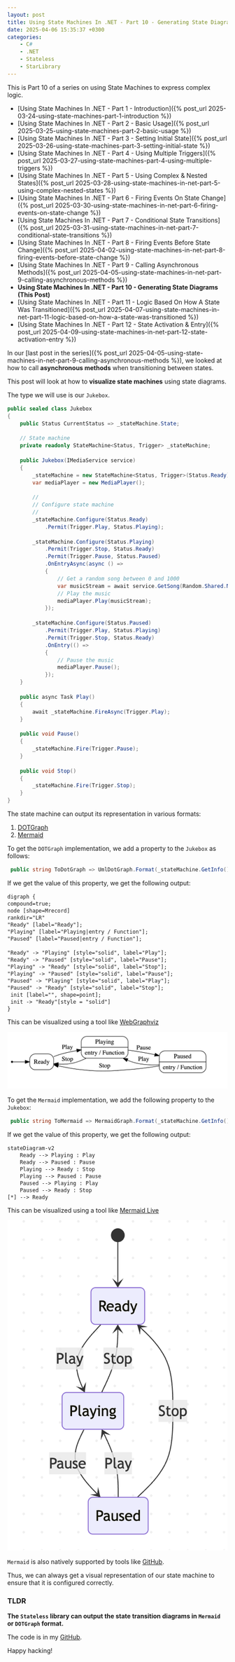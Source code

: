 ```yaml
---
layout: post
title: Using State Machines In .NET - Part 10 - Generating State Diagrams
date: 2025-04-06 15:35:37 +0300
categories:
    - C#
    - .NET
    - Stateless
    - StarLibrary
---
```


This is Part 10 of a series on using State Machines to express complex logic.

- [Using State Machines In .NET  - Part 1 - Introduction]({% post_url 2025-03-24-using-state-machines-part-1-introduction %})
- [Using State Machines In .NET  - Part 2 - Basic Usage]({% post_url 2025-03-25-using-state-machines-part-2-basic-usage %})
- [Using State Machines In .NET  - Part 3 - Setting Initial State]({% post_url 2025-03-26-using-state-machines-part-3-setting-initial-state %})
- [Using State Machines In .NET  - Part 4 - Using Multiple Triggers]({% post_url 2025-03-27-using-state-machines-part-4-using-multiple-triggers %})
- [Using State Machines In .NET - Part 5 - Using Complex & Nested States]({% post_url 2025-03-28-using-state-machines-in-net-part-5-using-complex-nested-states %})
- [Using State Machines In .NET - Part 6 - Firing Events On State Change]({% post_url 2025-03-30-using-state-machines-in-net-part-6-firing-events-on-state-change %})
- [Using State Machines In .NET - Part 7 - Conditional State Transitions]({% post_url 2025-03-31-using-state-machines-in-net-part-7-conditional-state-transitions %})
- [Using State Machines In .NET - Part 8 - Firing Events Before State Change]({% post_url 2025-04-02-using-state-machines-in-net-part-8-firing-events-before-state-change %})
- [Using State Machines In .NET - Part 9 - Calling Asynchronous Methods]({% post_url 2025-04-05-using-state-machines-in-net-part-9-calling-asynchronous-methods %})
- **Using State Machines In .NET - Part 10 - Generating State Diagrams (This Post)**
- [Using State Machines In .NET - Part 11 - Logic Based On How A State Was Transitioned]({% post_url 2025-04-07-using-state-machines-in-net-part-11-logic-based-on-how-a-state-was-transitioned %})
- [Using State Machines In .NET - Part 12 - State Activation & Entry]({% post_url 2025-04-09-using-state-machines-in-net-part-12-state-activation-entry %})

In our [last post in the series]({% post_url 2025-04-05-using-state-machines-in-net-part-9-calling-asynchronous-methods %}), we looked at how to call **asynchronous methods** when transitioning between states.

This post will look at how to **visualize state machines** using state diagrams.

The type we will use is our `Jukebox`.

```c#
public sealed class Jukebox
{
    public Status CurrentStatus => _stateMachine.State;

    // State machine
    private readonly StateMachine<Status, Trigger> _stateMachine;

    public Jukebox(IMediaService service)
    {
        _stateMachine = new StateMachine<Status, Trigger>(Status.Ready);
        var mediaPlayer = new MediaPlayer();

        //
        // Configure state machine
        //
        _stateMachine.Configure(Status.Ready)
            .Permit(Trigger.Play, Status.Playing);

        _stateMachine.Configure(Status.Playing)
            .Permit(Trigger.Stop, Status.Ready)
            .Permit(Trigger.Pause, Status.Paused)
            .OnEntryAsync(async () =>
            {
                // Get a random song between 0 and 1000
                var musicStream = await service.GetSong(Random.Shared.Next(1000));
                // Play the music
                mediaPlayer.Play(musicStream);
            });

        _stateMachine.Configure(Status.Paused)
            .Permit(Trigger.Play, Status.Playing)
            .Permit(Trigger.Stop, Status.Ready)
            .OnEntry(() =>
            {
                // Pause the music
                mediaPlayer.Pause();
            });
    }

    public async Task Play()
    {
        await _stateMachine.FireAsync(Trigger.Play);
    }

    public void Pause()
    {
        _stateMachine.Fire(Trigger.Pause);
    }

    public void Stop()
    {
        _stateMachine.Fire(Trigger.Stop);
    }
}
```

The state machine can output its representation in various formats:

1. [DOTGraph](https://graphviz.org/doc/info/lang.html)
2. [Mermaid](https://mermaid.js.org/intro/)

To get the `DOTGraph` implementation, we add a property to the `Jukebox` as follows:

```c#
 public string ToDotGraph => UmlDotGraph.Format(_stateMachine.GetInfo());
```

If we get the value of this property, we get the following output:

```plaintext
digraph {
compound=true;
node [shape=Mrecord]
rankdir="LR"
"Ready" [label="Ready"];
"Playing" [label="Playing|entry / Function"];
"Paused" [label="Paused|entry / Function"];

"Ready" -> "Playing" [style="solid", label="Play"];
"Ready" -> "Paused" [style="solid", label="Pause"];
"Playing" -> "Ready" [style="solid", label="Stop"];
"Playing" -> "Paused" [style="solid", label="Pause"];
"Paused" -> "Playing" [style="solid", label="Play"];
"Paused" -> "Ready" [style="solid", label="Stop"];
 init [label="", shape=point];
 init -> "Ready"[style = "solid"]
}
```

This can be visualized using a tool like [WebGraphviz](http://www.webgraphviz.com/)

![JukebosState](../images/2025/04/JukeBoxState.png)

To get the `Mermaid` implementation, we add the following property to the `Jukebox`:

```c#
 public string ToMermaid => MermaidGraph.Format(_stateMachine.GetInfo());
```

If we get the value of this property, we get the following output:

```plaintext
stateDiagram-v2
	Ready --> Playing : Play
	Ready --> Paused : Pause
	Playing --> Ready : Stop
	Playing --> Paused : Pause
	Paused --> Playing : Play
	Paused --> Ready : Stop
[*] --> Ready

```

This can be visualized using a tool like [Mermaid Live](https://mermaid.live/)

![JukeboxMermaid](../images/2025/04/JukeboxMermaid.png)

`Mermaid` is also natively supported by tools like [GitHub](https://github.com).

Thus, we can always get a visual representation of our state machine to ensure that it is configured correctly.

### TLDR

**The `Stateless` library can output the state transition diagrams in `Mermaid` or `DOTGraph` format.**

The code is in my [GitHub](https://github.com/conradakunga/BlogCode/tree/master/2025-04-06%20-%20State%20Machines%20Part%2010).

Happy hacking!

